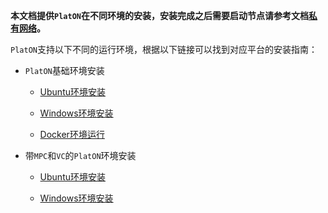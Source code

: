 **本文档提供`PlatON`在不同环境的安装，安装完成之后需要启动节点请参考文档[私有网络](/zh-cn/basics/[Chinese-Simplified]-%E7%A7%81%E6%9C%89%E7%BD%91%E7%BB%9C)。**

`PlatON`支持以下不同的运行环境，根据以下链接可以找到对应平台的安装指南：



+ `PlatON`基础环境安装 

	- [Ubuntu环境安装](/zh-cn/basics/installation/_Ubuntu安装指南.md)
	
	- [Windows环境安装](/zh-cn/basics/installation/_Windows安装指南)
	
	- [Docker环境运行](/zh-cn/basics/installation/_Docker安装指南)

 
+ 带`MPC`和`VC`的`PlatON`环境安装
  
    - [Ubuntu环境安装](/zh-cn/basics/installation/_Ubuntu-MV安装指南)
	
	- [Windows环境安装](/zh-cn/basics/installation/_Windows-MV安装指南)
	
